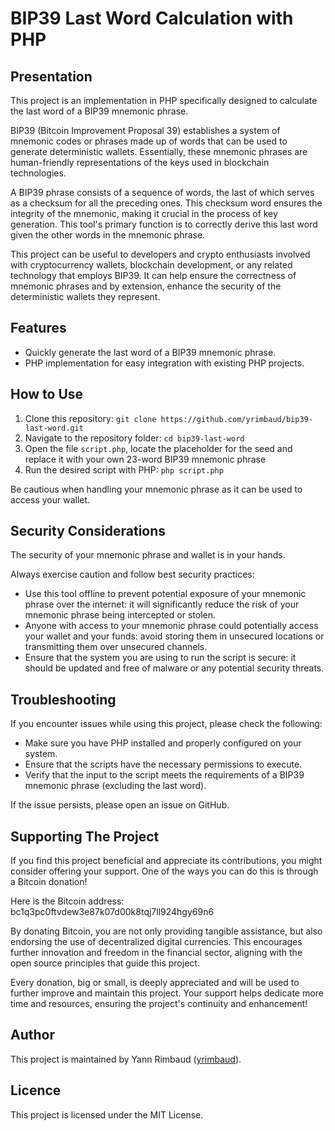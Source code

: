 # BIP39 Last Word Calculation with PHP

## Presentation

This project is an implementation in PHP specifically designed to calculate the last word of a BIP39 mnemonic phrase.

BIP39 (Bitcoin Improvement Proposal 39) establishes a system of mnemonic codes or phrases made up of words that can be used to generate deterministic wallets. Essentially, these mnemonic phrases are human-friendly representations of the keys used in blockchain technologies.

A BIP39 phrase consists of a sequence of words, the last of which serves as a checksum for all the preceding ones. This checksum word ensures the integrity of the mnemonic, making it crucial in the process of key generation. This tool's primary function is to correctly derive this last word given the other words in the mnemonic phrase.

This project can be useful to developers and crypto enthusiasts involved with cryptocurrency wallets, blockchain development, or any related technology that employs BIP39. It can help ensure the correctness of mnemonic phrases and by extension, enhance the security of the deterministic wallets they represent.

## Features

- Quickly generate the last word of a BIP39 mnemonic phrase.
- PHP implementation for easy integration with existing PHP projects.

## How to Use

1. Clone this repository: `git clone https://github.com/yrimbaud/bip39-last-word.git`
2. Navigate to the repository folder: `cd bip39-last-word`
3. Open the file `script.php`, locate the placeholder for the seed and replace it with your own 23-word BIP39 mnemonic phrase
4. Run the desired script with PHP: `php script.php`

Be cautious when handling your mnemonic phrase as it can be used to access your wallet.

## Security Considerations

The security of your mnemonic phrase and wallet is in your hands.

Always exercise caution and follow best security practices:
- Use this tool offline to prevent potential exposure of your mnemonic phrase over the internet: it will significantly reduce the risk of your mnemonic phrase being intercepted or stolen.
- Anyone with access to your mnemonic phrase could potentially access your wallet and your funds: avoid storing them in unsecured locations or transmitting them over unsecured channels.
- Ensure that the system you are using to run the script is secure: it should be updated and free of malware or any potential security threats.

## Troubleshooting

If you encounter issues while using this project, please check the following:
- Make sure you have PHP installed and properly configured on your system.
- Ensure that the scripts have the necessary permissions to execute.
- Verify that the input to the script meets the requirements of a BIP39 mnemonic phrase (excluding the last word).

If the issue persists, please open an issue on GitHub.

## Supporting The Project

If you find this project beneficial and appreciate its contributions, you might consider offering your support. One of the ways you can do this is through a Bitcoin donation!

Here is the Bitcoin address:
bc1q3pc0ftvdew3e87k07d00k8tqj7ll924hgy69n6

By donating Bitcoin, you are not only providing tangible assistance, but also endorsing the use of decentralized digital currencies. This encourages further innovation and freedom in the financial sector, aligning with the open source principles that guide this project.

Every donation, big or small, is deeply appreciated and will be used to further improve and maintain this project. Your support helps dedicate more time and resources, ensuring the project's continuity and enhancement!

## Author

This project is maintained by Yann Rimbaud ([yrimbaud](https://github.com/yrimbaud)).

## Licence

This project is licensed under the MIT License.
